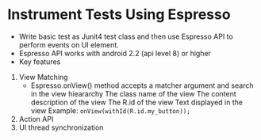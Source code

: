 # Instrument Tests Using Espresso
- Write basic test as Junit4 test class and then use Espresso API to perform events on UI element.
- Espresso API works with android 2.2 (api level 8) or higher
- Key features
 1. View Matching
     - Espresso.onView() method accepts a matcher argument and search in the view hieararchy
      The class name of the view
      The content description of the view
      The R.id of the view
      Text displayed in the view
        Example:  ```onView(withId(R.id.my_button));```
 2. Action API
 3. UI thread synchronization

